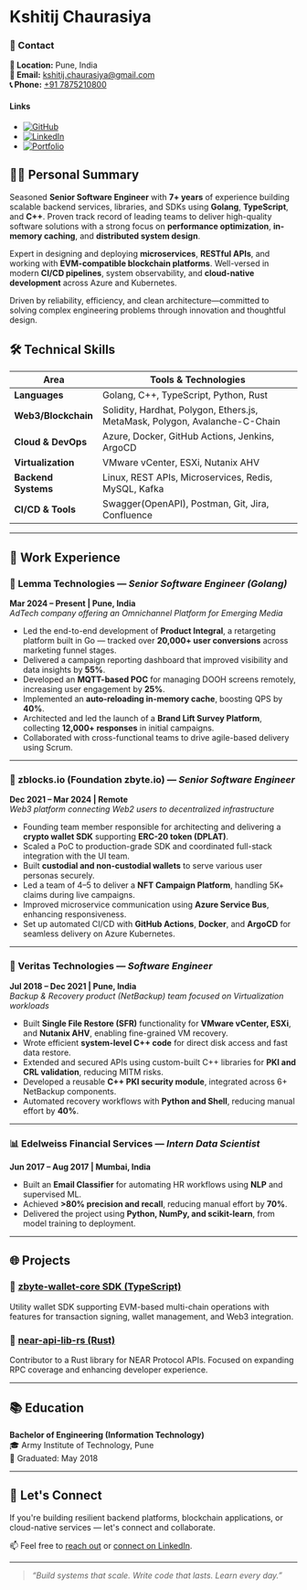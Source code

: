 # Kshitij Chaurasiya

### 📇 Contact

**📍 Location:** Pune, India  
**📧 Email:** [kshitij.chaurasiya@gmail.com](mailto:kshitij.chaurasiya@gmail.com)  
**📞 Phone:** [+91 7875210800](tel:+917875210800)

#### Links
* [![GitHub](https://img.shields.io/badge/GitHub-181717?style=flat-square&logo=github&logoColor=white)](https://github.com/ckshitij)
* [![LinkedIn](https://img.shields.io/badge/LinkedIn-0A66C2?style=flat-square&logo=linkedin&logoColor=white)](https://www.linkedin.com/in/ckshitij)
* [![Portfolio](https://img.shields.io/badge/Portfolio-000000?style=flat-square&logo=google-chrome&logoColor=white)](https://ckshitij.github.io/portfolio/#/)


## 👨‍💻 Personal Summary

Seasoned **Senior Software Engineer** with **7+ years** of experience building scalable backend services, libraries, and SDKs using **Golang**, **TypeScript**, and **C++**. Proven track record of leading teams to deliver high-quality software solutions with a strong focus on **performance optimization**, **in-memory caching**, and **distributed system design**.

Expert in designing and deploying **microservices**, **RESTful APIs**, and working with **EVM-compatible blockchain platforms**. Well-versed in modern **CI/CD pipelines**, system observability, and **cloud-native development** across Azure and Kubernetes.

Driven by reliability, efficiency, and clean architecture—committed to solving complex engineering problems through innovation and thoughtful design.

## 🛠️ Technical Skills

| Area                   | Tools & Technologies |
|------------------------|----------------------|
| **Languages**          | Golang, C++, TypeScript, Python, Rust |
| **Web3/Blockchain**    | Solidity, Hardhat, Polygon, Ethers.js, MetaMask, Polygon, Avalanche-C-Chain |
| **Cloud & DevOps**     | Azure, Docker, GitHub Actions, Jenkins, ArgoCD |
| **Virtualization**     | VMware vCenter, ESXi, Nutanix AHV |
| **Backend Systems**    | Linux, REST APIs, Microservices, Redis, MySQL, Kafka |
| **CI/CD & Tools**      | Swagger(OpenAPI), Postman, Git, Jira, Confluence |

---

## 🏢 Work Experience

### 🚀 Lemma Technologies — *Senior Software Engineer (Golang)*  
**Mar 2024 – Present | Pune, India**  
*AdTech company offering an Omnichannel Platform for Emerging Media*

- Led the end-to-end development of **Product Integral**, a retargeting platform built in Go — tracked over **20,000+ user conversions** across marketing funnel stages.
- Delivered a campaign reporting dashboard that improved visibility and data insights by **55%**.
- Developed an **MQTT-based POC** for managing DOOH screens remotely, increasing user engagement by **25%**.
- Implemented an **auto-reloading in-memory cache**, boosting QPS by **40%**.
- Architected and led the launch of a **Brand Lift Survey Platform**, collecting **12,000+ responses** in initial campaigns.
- Collaborated with cross-functional teams to drive agile-based delivery using Scrum.

---

### 🔗 zblocks.io (Foundation zbyte.io) — *Senior Software Engineer*  
**Dec 2021 – Mar 2024 | Remote**  
*Web3 platform connecting Web2 users to decentralized infrastructure*

- Founding team member responsible for architecting and delivering a **crypto wallet SDK** supporting **ERC-20 token (DPLAT)**.
- Scaled a PoC to production-grade SDK and coordinated full-stack integration with the UI team.
- Built **custodial and non-custodial wallets** to serve various user personas securely.
- Led a team of 4–5 to deliver a **NFT Campaign Platform**, handling 5K+ claims during live campaigns.
- Improved microservice communication using **Azure Service Bus**, enhancing responsiveness.
- Set up automated CI/CD with **GitHub Actions**, **Docker**, and **ArgoCD** for seamless delivery on Azure Kubernetes.

---

### 💾 Veritas Technologies — *Software Engineer*  
**Jul 2018 – Dec 2021 | Pune, India**  
*Backup & Recovery product (NetBackup) team focused on Virtualization workloads*

- Built **Single File Restore (SFR)** functionality for **VMware vCenter, ESXi**, and **Nutanix AHV**, enabling fine-grained VM recovery.
- Wrote efficient **system-level C++ code** for direct disk access and fast data restore.
- Extended and secured APIs using custom-built C++ libraries for **PKI and CRL validation**, reducing MITM risks.
- Developed a reusable **C++ PKI security module**, integrated across 6+ NetBackup components.
- Automated recovery workflows with **Python and Shell**, reducing manual effort by **40%**.

---

### 📊 Edelweiss Financial Services — *Intern Data Scientist*  
**Jun 2017 – Aug 2017 | Mumbai, India**

- Built an **Email Classifier** for automating HR workflows using **NLP** and supervised ML.
- Achieved **>80% precision and recall**, reducing manual effort by **70%**.
- Delivered the project using **Python, NumPy, and scikit-learn**, from model training to deployment.

---

## 🌐 **Projects**

### 🔗 [zbyte-wallet-core SDK (TypeScript)](https://www.npmjs.com/package/@zbyteio/zbyte-wallet-sdk-core)
Utility wallet SDK supporting EVM-based multi-chain operations with features for transaction signing, wallet management, and Web3 integration.

### 🦀 [near-api-lib-rs (Rust)](https://github.com/NEARBuilders/near-api-lib-rs)
Contributor to a Rust library for NEAR Protocol APIs. Focused on expanding RPC coverage and enhancing developer experience.

---

## 📚 Education

**Bachelor of Engineering (Information Technology)**  
🎓 Army Institute of Technology, Pune  
📆 Graduated: May 2018

---

## 💬 Let's Connect

If you're building resilient backend platforms, blockchain applications, or cloud-native services — let's connect and collaborate.

📫 Feel free to [reach out](mailto:kshitij.chaurasiya@gmail.com) or [connect on LinkedIn](https://www.linkedin.com/in/ckshitij).

---

> *“Build systems that scale. Write code that lasts. Learn every day.”*

